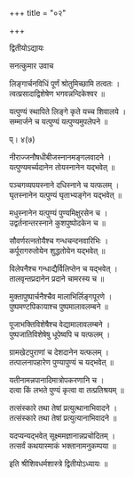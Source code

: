 +++
title = "०२"

+++
  
द्वितीयोऽद्यायः   
  
सनत्कुमार उवाच   
  
लिङ्गार्चनविधिं पूर्णं श्रोतुमिच्छामि तत्वतः ।  
त्वत्प्रसादाद्विशेषेण भगवन्नन्दिकेश्वर ॥  
  
यत्पुण्यं स्थापिते लिङ्गे कृते यच्च शिवालये ।  
सम्मार्जने च यत्पुण्यं यत्पुण्यमुपलेपने ॥  
  
प्। ४(७)  
  
नीराज्जनौषधीबीजस्नानमङ्गलवादने ।  
यत्पुण्यमर्च्यदानेन तोयस्नानेन यद्भवेत् ॥  
  
पञ्चगव्यपयस्नाने दधिस्नाने च यत्फलम् ।  
घृतस्नानेन यत्पुण्यं घृताभ्यङ्गेन यद्भवेत् ॥  
  
मधुस्नानेन यत्पुण्यं पुण्यमिक्षुरसेन च ।  
उद्वर्तनान्तरस्नाने कुशपुष्पोदकेन च ॥  
  
सौवर्णरत्नतोयैश्च गन्धचन्दनवारिभिः ।  
कर्पूरागरुतोयेन शुद्धतोयेन यद्भवेत् ॥  
  
विलेपनैश्च गन्धाद्यैर्विलिप्तेन च यद्भवेत् ।  
तालवृन्तप्रदानेन प्रदाने चामरस्य च ॥  
  
मुक्तापुष्पार्चनैश्चैव मालाभिर्लिङ्गपूरणे ।  
पुष्पमण्टपिकायाश्च पुष्पमालावलम्बने ॥  
  
पूजाभक्तिविशेषैश्च वेद्यामालावलम्बने ।  
पुष्पजातिविशेषेषु धूपेष्वपि च यत्फलम् ।  
  
ग्रामखेटपुराणां च देशदानेन यत्फलम् ।  
तत्पालनापहारेण पुण्यापुण्यं च यद्भवेत् ॥  
  
यतीनामन्नपानादिमात्रोपकरणानि च ।  
दत्वा किं लभते पुण्यं कृत्वा वा तत्प्रतिश्रयम् ॥  
  
तत्संस्कारे तथा तेषां प्रत्युत्थानाभिवादने ।  
तत्संस्कारे तथा तेषां प्रत्युत्यानाभिवादने ॥  
  
यदप्यन्यद्भवेत् सूक्ष्ममज्ञानान्नप्रचोदितम् ।  
तत्सर्वं कथयास्माकं भक्तानामनुकम्पया ॥  
  
इति श्रीशिवधर्मशास्त्रे द्वितीयोऽध्यायः ॥  
  
